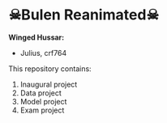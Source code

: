 # ☠Bulen Reanimated☠

**Winged Hussar:**
- Julius, crf764

This repository contains:  
1. Inaugural project 
2. Data project 
3. Model project 
4. Exam project

